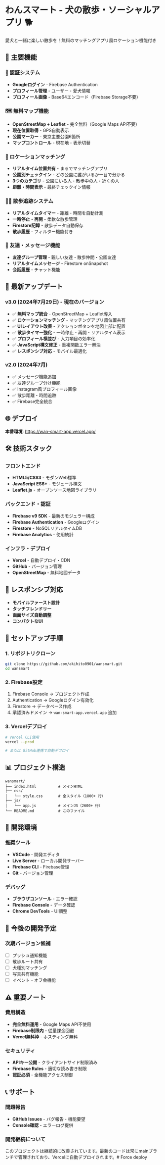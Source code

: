 # わんスマート - 犬の散歩・ソーシャルアプリ 🐕

愛犬と一緒に楽しい散歩を！無料のマッチングアプリ風ロケーション機能付き

## 🌟 主要機能

### 🔐 認証システム
- **Googleログイン** - Firebase Authentication
- **プロフィール管理** - ユーザー・愛犬情報
- **プロフィール画像** - Base64エンコード（Firebase Storage不要）

### 🗺️ 無料マップ機能
- **OpenStreetMap + Leaflet** - 完全無料（Google Maps API不要）
- **現在位置取得** - GPS自動表示
- **公園マーカー** - 東京主要公園6箇所
- **マップコントロール** - 現在地・表示切替

### 👥 ロケーションマッチング
- **リアルタイム位置共有** - まるでマッチングアプリ
- **公園別チェックイン** - どの公園に誰がいるか一目で分かる
- **3つのカテゴリ** - 公園にいる人・散歩中の人・近くの人
- **距離・時間表示** - 最終チェックイン情報

### 🚶‍♂️ 散歩追跡システム
- **リアルタイムタイマー** - 距離・時間を自動計測
- **一時停止・再開** - 柔軟な散歩管理
- **Firestore記録** - 散歩データ自動保存
- **散歩履歴** - フィルター機能付き

### 👫 友達・メッセージ機能
- **友達グループ管理** - 親しい友達・散歩仲間・公園友達
- **リアルタイムメッセージ** - Firestore onSnapshot
- **会話履歴** - チャット機能

## 🔄 最新アップデート

### v3.0 (2024年7月29日) - 現在のバージョン
- ✅ **無料マップ統合** - OpenStreetMap + Leaflet導入
- ✅ **ロケーションマッチング** - マッチングアプリ風位置共有
- ✅ **UIレイアウト改善** - アクションボタンを地図上部に配置
- ✅ **散歩タイマー強化** - 一時停止・再開・リアルタイム表示
- ✅ **プロフィール横並び** - 入力項目の効率化
- ✅ **JavaScript構文修正** - 重複関数エラー解決
- ✅ **レスポンシブ対応** - モバイル最適化

### v2.0 (2024年7月)
- ✅ メッセージ機能追加
- ✅ 友達グループ分け機能
- ✅ Instagram風プロフィール画像
- ✅ 散歩距離・時間追跡
- ✅ Firebase完全統合

## 🌐 デプロイ

**本番環境**: https://wan-smart-app.vercel.app/

## 🛠️ 技術スタック

### フロントエンド
- **HTML5/CSS3** - モダンWeb標準
- **JavaScript ES6+** - モジュール構文
- **Leaflet.js** - オープンソース地図ライブラリ

### バックエンド・認証
- **Firebase v9 SDK** - 最新のモジュラー構成
- **Firebase Authentication** - Googleログイン
- **Firestore** - NoSQLリアルタイムDB
- **Firebase Analytics** - 使用統計

### インフラ・デプロイ
- **Vercel** - 自動デプロイ・CDN
- **GitHub** - バージョン管理
- **OpenStreetMap** - 無料地図データ

## 📱 レスポンシブ対応

- **モバイルファースト設計**
- **タッチフレンドリー**
- **画面サイズ自動調整**
- **コンパクトなUI**

## 🚀 セットアップ手順

### 1. リポジトリクローン
```bash
git clone https://github.com/akihito0901/wansmart.git
cd wansmart
```

### 2. Firebase設定
1. Firebase Console → プロジェクト作成
2. Authentication → Googleログイン有効化
3. Firestore → データベース作成
4. 承認済みドメイン → `wan-smart-app.vercel.app` 追加

### 3. Vercelデプロイ
```bash
# Vercel CLI使用
vercel --prod

# または GitHub連携で自動デプロイ
```

## 📊 プロジェクト構造

```
wansmart/
├── index.html          # メインHTML
├── css/
│   └── style.css       # 全スタイル（1800+ 行）
├── js/
│   └── app.js          # メインJS（2600+ 行）
└── README.md           # このファイル
```

## 🔧 開発環境

### 推奨ツール
- **VSCode** - 開発エディタ
- **Live Server** - ローカル開発サーバー
- **Firebase CLI** - Firebase管理
- **Git** - バージョン管理

### デバッグ
- **ブラウザコンソール** - エラー確認
- **Firebase Console** - データ確認
- **Chrome DevTools** - UI調整

## 🎯 今後の開発予定

### 次期バージョン候補
- [ ] プッシュ通知機能
- [ ] 散歩ルート共有
- [ ] 犬種別マッチング
- [ ] 写真共有機能
- [ ] イベント・オフ会機能

## ⚠️ 重要ノート

### 費用構造
- **完全無料運用** - Google Maps API不使用
- **Firebase制限内** - 従量課金回避
- **Vercel無料枠** - ホスティング無料

### セキュリティ
- **APIキー公開** - クライアントサイド制限済み
- **Firebase Rules** - 適切な読み書き制限
- **認証必須** - 全機能アクセス制御

## 📞 サポート

### 問題報告
- **GitHub Issues** - バグ報告・機能要望
- **Console確認** - エラーログ提供

### 開発継続について
このプロジェクトは継続的に改善されています。最新のコードは常にmainブランチで管理されており、Vercelに自動デプロイされます。# Force deploy
